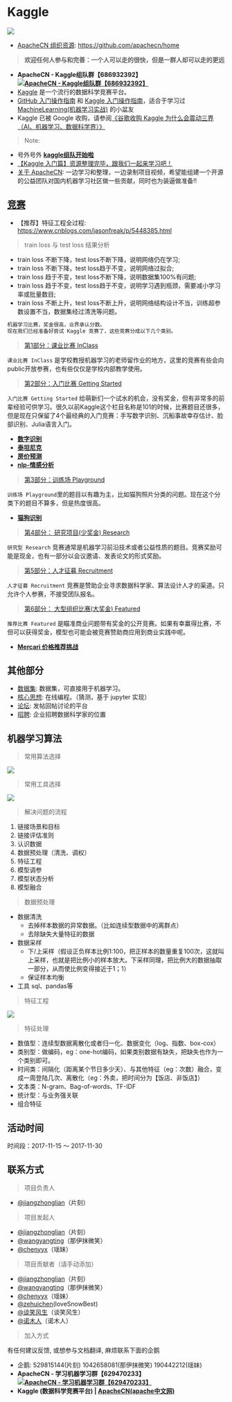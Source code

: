 # Kaggle
![](static/images/logos/kaggle-logo-gray-bigger.jpeg)

* [ApacheCN 组织资源](https://github.com/apachecn/home): https://github.com/apachecn/home

> **欢迎任何人参与和完善：一个人可以走的很快，但是一群人却可以走的更远**
* <strong>ApacheCN - Kaggle组队群【686932392】<a target="_blank" href="//shang.qq.com/wpa/qunwpa?idkey=716b584bbd7cdf64e961b499c7fb5891faf1f6c92dad026e3c596a57c834f1ec"><img title="ApacheCN - Kaggle组队群【686932392】" src="http://www.apachecn.org/wp-content/uploads/2017/10/ApacheCN-group.png" alt="ApacheCN - Kaggle组队群【686932392】" /></a></strong></li>
* [Kaggle](https://www.kaggle.com) 是一个流行的数据科学竞赛平台。
* [GitHub 入门操作指南](docs/GitHub/README.md) 和 [Kaggle 入门操作指南](docs/kaggle-quickstart.md)，适合于学习过 [MachineLearning(机器学习实战)](https://github.com/apachecn/MachineLearning) 的小盆友
* Kaggle 已被 Google 收购，请参阅[《谷歌收购 Kaggle 为什么会震动三界（AI、机器学习、数据科学界）》](https://www.leiphone.com/news/201703/ZjpnddCoUDr3Eh8c.html)

> Note:

* 号外号外 [**kaggle组队开始啦**](docs/kaggle-start.md) 
* [【Kaggle 入门篇】资源整理完毕，跟我们一起来学习吧！](http://www.apachecn.org/kaggle/379.html)
* [关于 ApacheCN](http://cwiki.apachecn.org/pages/viewpage.action?pageId=2887240): 一边学习和整理，一边录制项目视频，希望能组建一个开源的公益团队对国内机器学习社区做一些贡献，同时也为装逼做准备!!

## [竞赛](https://www.kaggle.com/competitions)

* 【推荐】特征工程全过程: https://www.cnblogs.com/jasonfreak/p/5448385.html

> train loss 与 test loss 结果分析

* train loss 不断下降，test loss不断下降，说明网络仍在学习;
* train loss 不断下降，test loss趋于不变，说明网络过拟合;
* train loss 趋于不变，test loss不断下降，说明数据集100%有问题;
* train loss 趋于不变，test loss趋于不变，说明学习遇到瓶颈，需要减小学习率或批量数目;
* train loss 不断上升，test loss不断上升，说明网络结构设计不当，训练超参数设置不当，数据集经过清洗等问题。

```python
机器学习比赛，奖金很高，业界承认分数。
现在我们已经准备好尝试 Kaggle 竞赛了，这些竞赛分成以下几个类别。
```

> [第1部分：课业比赛 InClass](https://www.kaggle.com/competitions?sortBy=deadline&group=all&page=1&pageSize=20&segment=inClass)

`课业比赛 InClass` 是学校教授机器学习的老师留作业的地方，这里的竞赛有些会向public开放参赛，也有些仅仅是学校内部教学使用。

> [第2部分：入门比赛 Getting Started](https://www.kaggle.com/competitions?sortBy=deadline&group=all&page=1&pageSize=20&segment=gettingStarted)

`入门比赛 Getting Started` 给萌新们一个试水的机会，没有奖金，但有非常多的前辈经验可供学习。很久以前Kaggle这个栏目名称是101的时候，比赛题目还很多，但是现在只保留了4个最经典的入门竞赛：手写数字识别、沉船事故幸存估计、脸部识别、Julia语言入门。

* [**数字识别**](/competitions/getting-started/digit-recognizer)
* [**泰坦尼克**](/competitions/getting-started/titanic)
* [**房价预测**](/competitions/getting-started/house-price)
* [**nlp-情感分析**](/competitions/getting-started/word2vec-nlp-tutorial)

> [第3部分：训练场 Playground](https://www.kaggle.com/competitions?sortBy=deadline&group=all&page=1&pageSize=20&segment=playground)

`训练场 Playground`里的题目以有趣为主，比如猫狗照片分类的问题。现在这个分类下的题目不算多，但是热度很高。

* [**猫狗识别**](/competitions/playground/dogs-vs-cats)

> [第4部分： 研究项目(少奖金) Research](https://www.kaggle.com/competitions?sortBy=prize&group=active&page=1&pageSize=20&segment=research)

`研究型 Research` 竞赛通常是机器学习前沿技术或者公益性质的题目。竞赛奖励可能是现金，也有一部分以会议邀请、发表论文的形式奖励。

> [第5部分：人才征募 Recruitment](https://www.kaggle.com/competitions?sortBy=prize&group=active&page=1&pageSize=20&segment=recruitment)

`人才征募 Recruitment` 竞赛是赞助企业寻求数据科学家、算法设计人才的渠道。只允许个人参赛，不接受团队报名。

> [第6部分： 大型组织比赛(大奖金) Featured](https://www.kaggle.com/competitions?sortBy=prize&group=active&page=1&pageSize=20&segment=featured)

`推荐比赛 Featured` 是瞄准商业问题带有奖金的公开竞赛。如果有幸赢得比赛，不但可以获得奖金，模型也可能会被竞赛赞助商应用到商业实践中呢。

* [**Mercari 价格推荐挑战**](/competitions/featured/mercari-price-suggestion-challenge)

## 其他部分

* [数据集](https://www.kaggle.com/datasets): 数据集，可直接用于机器学习。
* [核心思想](https://www.kaggle.com/kernels): 在线编程。（猜测，基于 jupyter 实现）
* [论坛](https://www.kaggle.com/discussion): 发帖回帖讨论的平台
* [招聘](https://www.kaggle.com/jobs): 企业招聘数据科学家的位置

## 机器学习算法

> 常用算法选择

![](static/images/docs/kaggle-常用算法选择.png)

> 常用工具选择

![](static/images/docs/kaggle-常用工具选择.png)

> 解决问题的流程

1. 链接场景和目标
2. 链接评估准则
3. 认识数据
4. 数据预处理（清洗、调权）
5. 特征工程
6. 模型调参
7. 模型状态分析
8. 模型融合

> 数据预处理

* 数据清洗
    * 去掉样本数据的异常数据。（比如连续型数据中的离群点）
    * 去除缺失大量特征的数据
* 数据采样
    * 下/上采样（假设正负样本比例1:100，把正样本的数量重复100次，这就叫上采样，也就是把比例小的样本放大。下采样同理，把比例大的数据抽取一部分，从而使比例变得接近于1；1）
    * 保证样本均衡
* 工具 sql、pandas等

> 特征工程

![](static/images/docs/kaggle-特征工程.png)

> 特征处理

- 数值型：连续型数据离散化或者归一化、数据变化（log、指数、box-cox）
- 类别型：做编码，eg：one-hot编码，如果类别数据有缺失，把缺失也作为一个类别即可。
- 时间类：间隔化（距离某个节日多少天）、与其他特征（eg：次数）融合，变成一周登陆几次、离散化（eg：外卖，把时间分为【饭店、非饭店】）
- 文本类：N-gram、Bag-of-words、TF-IDF
- 统计型：与业务强关联
- 组合特征

## 活动时间

时间段：2017-11-15 ～ 2017-11-30

## 联系方式

> 项目负责人

* [@jiangzhonglian](https://github.com/jiangzhonglian)（片刻）

> 项目发起人

* [@jiangzhonglian](https://github.com/jiangzhonglian)（片刻）
* [@wangyangting](https://github.com/wangyangting)（那伊抹微笑）
* [@chenyyx](https://github.com/chenyyx)（瑶妹）

> 项目贡献者（请手动添加）

* [@jiangzhonglian](https://github.com/jiangzhonglian)（片刻）
* [@wangyangting](https://github.com/wangyangting)（那伊抹微笑）
* [@chenyyx](https://github.com/chenyyx)（瑶妹）
* [@zehuichen](https://github.com/zehuichen123)(loveSnowBest)
* [@谈笑风生](https://github.com/zhu1040028623)（谈笑风生）
* [@诺木人](https://github.com/1mrliu)（诺木人）

> 加入方式

有任何建议反馈, 或想参与文档翻译, 麻烦联系下面的企鹅
* 企鹅: 529815144(片刻) 1042658081(那伊抹微笑) 190442212(瑶妹)
* **ApacheCN - 学习机器学习群【629470233】<a target="_blank" href="//shang.qq.com/wpa/qunwpa?idkey=30e5f1123a79867570f665aa3a483ca404b1c3f77737bc01ec520ed5f078ddef"><img border="0" src="static/images/logos/ApacheCN-group.png" alt="ApacheCN - 学习机器学习群【629470233】" title="ApacheCN - 学习机器学习群【629470233】"></a>**
* **Kaggle (数据科学竞赛平台) | [ApacheCN(apache中文网)](http://www.apachecn.org/)**
